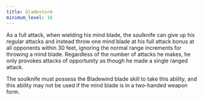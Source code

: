 ```yaml
---
title: bladestorm
minimum_level: 16
---
```


As a full attack, when wielding his mind blade, the soulknife can give up his regular attacks and instead throw one mind blade at his full attack bonus at all opponents within 30 feet, ignoring the normal range increments for throwing a mind blade. Regardless of the number of attacks he makes, he only provokes attacks of opportunity as though he made a single ranged attack.

The soulknife must possess the Bladewind blade skill to take this ability, and this ability may not be used if the mind blade is in a two-handed weapon form.
